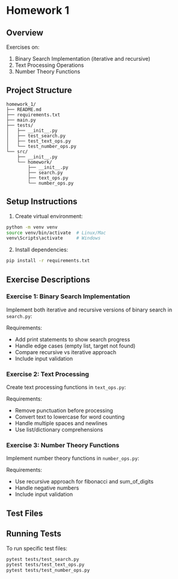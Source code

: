 # Homework 1

## Overview
Exercises on:
1. Binary Search Implementation (iterative and recursive)
2. Text Processing Operations
3. Number Theory Functions

## Project Structure
```
homework_1/
├── README.md
├── requirements.txt
├── main.py
├── tests/
│   ├── __init__.py
│   ├── test_search.py
│   ├── test_text_ops.py
│   └── test_number_ops.py
└── src/
    ├── __init__.py
    └── homework/
        ├── __init__.py
        ├── search.py
        ├── text_ops.py
        └── number_ops.py
```

## Setup Instructions

1. Create virtual environment:
```bash
python -m venv venv
source venv/bin/activate  # Linux/Mac
venv\Scripts\activate     # Windows
```

2. Install dependencies:
```bash
pip install -r requirements.txt
```

## Exercise Descriptions

### Exercise 1: Binary Search Implementation
Implement both iterative and recursive versions of binary search in `search.py`:

Requirements:
- Add print statements to show search progress
- Handle edge cases (empty list, target not found)
- Compare recursive vs iterative approach
- Include input validation

### Exercise 2: Text Processing
Create text processing functions in `text_ops.py`:

Requirements:
- Remove punctuation before processing
- Convert text to lowercase for word counting
- Handle multiple spaces and newlines
- Use list/dictionary comprehensions

### Exercise 3: Number Theory Functions
Implement number theory functions in `number_ops.py`:

Requirements:
- Use recursive approach for fibonacci and sum_of_digits
- Handle negative numbers
- Include input validation

## Test Files

## Running Tests
To run specific test files:
```bash
pytest tests/test_search.py
pytest tests/test_text_ops.py
pytest tests/test_number_ops.py
```

